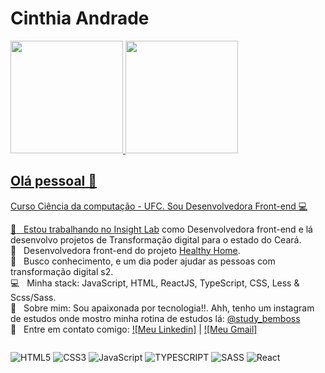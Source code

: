 
# Cinthia Andrade


 <div>
  <a href="https://github.com/cinthia3301andrad">
  <img height="180em" src="https://github-readme-stats.vercel.app/api?username=cinthia3301andrad&show_icons=true&theme=synthwave&include_all_commits=true&count_private=true"/>
  <img height="180em" src="https://github-readme-stats.vercel.app/api/top-langs/?username=cinthia3301andrad&layout=compact&langs_count=7&theme=synthwave"/>
</div>

## Olá pessoal 👋
Curso Ciência da computação - UFC.
Sou Desenvolvedora Front-end :computer:

 :rocket:  &nbsp; Estou trabalhando no [Insight Lab](https://insightlab.ufc.br/) como Desenvolvedora front-end e lá desenvolvo projetos de Transformação digital para o estado do Ceará. <br/>
  :rocket:  &nbsp; Desenvolvedora front-end do projeto [Healthy Home](https://healthyhome.com.br).
 <br/> :purple_heart: &nbsp; Busco conhecimento, e um dia poder ajudar as pessoas com transformação digital s2.
 <br/> :computer: &nbsp; Minha stack: JavaScript, HTML, ReactJS, TypeScript, CSS, Less & Scss/Sass.
 <br/> 💬  &nbsp; Sobre mim: Sou apaixonada por tecnologia!!. Ahh, tenho um instagram de estudos onde mostro minha rotina de estudos lá: [@study_bemboss](https://www.instagram.com/study_bemboss/)
 <br/> :email: &nbsp; Entre em contato comigo: [![Meu Linkedin]](https://www.linkedin.com/in/cinthia-andrade-866a501aa/) 
| 
[![Meu Gmail]](mailto:cinthiaadm15@gmail.com)

<div style="display: flex"><br>

  ![HTML5](https://img.shields.io/badge/html5-%23E34F26.svg?style=for-the-badge&logo=html5&logoColor=white) ![CSS3](https://img.shields.io/badge/css3-%231572B6.svg?style=for-the-badge&logo=css3&logoColor=white) ![JavaScript](https://img.shields.io/badge/javascript-%23323330.svg?style=for-the-badge&logo=javascript&logoColor=%23F7DF1E) ![TYPESCRIPT](https://img.shields.io/badge/typescript-%23777BB4.svg?style=for-the-badge&logo=typescript&logoColor=white) ![SASS](https://img.shields.io/badge/sass-ff9ce8.svg?style=for-the-badge&logo=sass&logoColor=white) ![React](https://img.shields.io/badge/react-%2320232a.svg?style=for-the-badge&logo=react&logoColor=%2361DAFB) 
</div>
